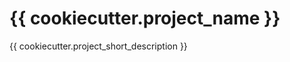 # {{ cookiecutter.project_name }}

{{ cookiecutter.project_short_description }}

<!---
This package was initialized with [pipme/template-pypackage](https://github.com/pipme/template-pypackage).
-->
